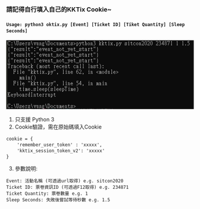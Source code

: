 ### 請記得自行填入自己的KKTix Cookie~
#### `Usage: python3 oktix.py [Event] [Ticket ID] [Tiket Quantity] [Sleep Seconds]`
![](https://github.com/vungsung/OkTix/blob/master/running.png)

1. 只支援 Python 3
2. Cookie驗證，需在原始碼填入Cookie
```
cookie = {
	'remember_user_token' : 'xxxxx',
	'kktix_session_token_v2': 'xxxxx'
}
```
3. 參數說明:
```
Event: 活動名稱 (可透過url取得) e.g. sitcon2020
Ticket ID: 票卷資訊ID (可透過F12取得) e.g. 234871
Ticket Quantity: 票卷數量 e.g. 1
Sleep Seconds: 失敗後嘗試等待秒數 e.g. 1.5
```
